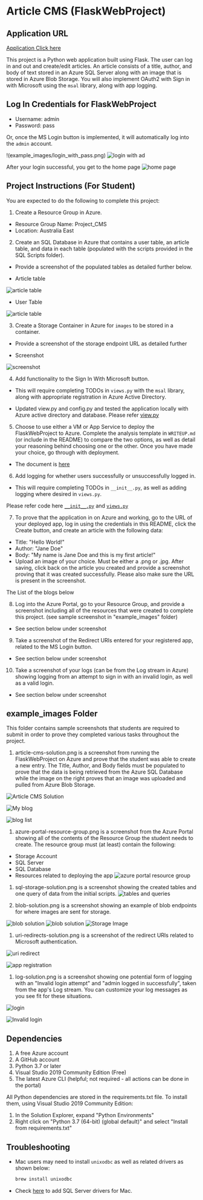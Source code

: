 # Article CMS (FlaskWebProject)

## Application URL

[Application Click here](https://cmswebappfsoft.azurewebsites.net/)

This project is a Python web application built using Flask. The user can log in and out and create/edit articles. An article consists of a title, author, and body of text stored in an Azure SQL Server along with an image that is stored in Azure Blob Storage. You will also implement OAuth2 with Sign in with Microsoft using the `msal` library, along with app logging.

## Log In Credentials for FlaskWebProject

- Username: admin
- Password: pass

Or, once the MS Login button is implemented, it will automatically log into the `admin` account.

!(example_images/login_with_pass.png)
![login with ad](example_images/login_with_ad.png)

After your login successful, you get to the home page
![home page](example_images/homepage.png)

## Project Instructions (For Student)

You are expected to do the following to complete this project:

1. Create a Resource Group in Azure.

  + Resource Group Name: Project_CMS
  + Location: Australia East


2. Create an SQL Database in Azure that contains a user table, an article table, and data in each table (populated with the scripts provided in the SQL Scripts folder).
  - Provide a screenshot of the populated tables as detailed further below.

- Article table

![article table](/example_images/articles_table.png)

- User Table

![article table](/example_images/users_table.png)

3. Create a Storage Container in Azure for `images` to be stored in a container.
  - Provide a screenshot of the storage endpoint URL as detailed further

- Screenshot

![screenshot ](/example_images/storage_ep.png)

4. Add functionality to the Sign In With Microsoft button.
  - This will require completing TODOs in `views.py` with the `msal` library, along with appropriate registration in Azure Active Directory.
 
- Updated view.py and config.py and tested the application locally with Azure active directory and database. Please refer [view.py](FlaskWebProject/views.py) 
 
5. Choose to use either a VM or App Service to deploy the FlaskWebProject to Azure. Complete the analysis template in `WRITEUP.md` (or include in the README) to compare the two options, as well as detail your reasoning behind choosing one or the other. Once you have made your choice, go through with deployment.

- The document is [here](WRITEUP.md)

6. Add logging for whether users successfully or unsuccessfully logged in.
  - This will require completing TODOs in `__init__.py`, as well as adding logging where desired in `views.py`.

Please refer code here [`__init__.py`](FlaskWebProject/__init__.py) and [`views.py`](FlaskWebProject/views.py)

7. To prove that the application in on Azure and working, go to the URL of your deployed app, log in using the credentials in this README, click the Create button, and create an article with the following data:

- Title: "Hello World!"
- Author: "Jane Doe"
- Body: "My name is Jane Doe and this is my first article!"
- Upload an image of your choice. Must be either a .png or .jpg.
  After saving, click back on the article you created and provide a screenshot proving that it was created successfully. Please also make sure the URL is present in the screenshot.

The List of the blogs below

8. Log into the Azure Portal, go to your Resource Group, and provide a screenshot including all of the resources that were created to complete this project. (see sample screenshot in "example_images" folder)

- See section below under screenshot

9. Take a screenshot of the Redirect URIs entered for your registered app, related to the MS Login button.

- See section below under screenshot
 
10. Take a screenshot of your logs (can be from the Log stream in Azure) showing logging from an attempt to sign in with an invalid login, as well as a valid login.

- See section below under screenshot

## example_images Folder

This folder contains sample screenshots that students are required to submit in order to prove they completed various tasks throughout the project.

1. article-cms-solution.png is a screenshot from running the FlaskWebProject on Azure and prove that the student was able to create a new entry. The Title, Author, and Body fields must be populated to prove that the data is being retrieved from the Azure SQL Database while the image on the right proves that an image was uploaded and pulled from Azure Blob Storage.

![Article CMS Solution](example_images/blog.png)

![ My blog](example_images/my_blog.png)

![blog list](example_images/blog_list.png)

1. azure-portal-resource-group.png is a screenshot from the Azure Portal showing all of the contents of the Resource Group the student needs to create. The resource group must (at least) contain the following:

- Storage Account
 - SQL Server
 - SQL Database
 - Resources related to deploying the app
![azure portal resource group](example_images/rg_details.png)

1. sql-storage-solution.png is a screenshot showing the created tables and one query of data from the initial scripts.
![tables and queries](example_images/sql-storage-solution.png)

  
2. blob-solution.png is a screenshot showing an example of blob endpoints for where images are sent for storage.

![blob solution](example_images/storage_acc_1.png)
![blob solution](example_images/storage_acc_2.png)
![ Storage Image](example_images/storage_ep_images.png)

1. uri-redirects-solution.png is a screenshot of the redirect URIs related to Microsoft authentication.

![uri redirect](example_images/uri-redirects-solution.png)

![ app registration](example_images/app_registraion_1.png)

1. log-solution.png is a screenshot showing one potential form of logging with an "Invalid login attempt" and "admin logged in successfully", taken from the app's Log stream. You can customize your log messages as you see fit for these situations.

![login](example_images/login_out.png)

![Invalid login](example_images/Invalid_login.png)

## Dependencies

1. A free Azure account
2. A GitHub account
3. Python 3.7 or later
4. Visual Studio 2019 Community Edition (Free)
5. The latest Azure CLI (helpful; not required - all actions can be done in the portal)

All Python dependencies are stored in the requirements.txt file. To install them, using Visual Studio 2019 Community Edition:

1. In the Solution Explorer, expand "Python Environments"
2. Right click on "Python 3.7 (64-bit) (global default)" and select "Install from requirements.txt"

## Troubleshooting

- Mac users may need to install `unixodbc` as well as related drivers as shown below:
 
  ```bash
  brew install unixodbc
  ```

- Check [here](https://docs.microsoft.com/en-us/sql/connect/odbc/linux-mac/install-microsoft-odbc-driver-sql-server-macos?view=sql-server-ver15) to add SQL Server drivers for Mac.
